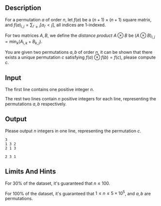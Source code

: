 ## Description

For a permutation $a$ of order $n$, let $f(a)$ be a $(n+1)\times (n+1)$ square matrix, and $f(a)_{i,j}=\sum_{i'\geq i}[a_{i'}<j]$, all indices are $1$-indexed.

For two matrices $A, B$, we define the _distance product_ $A\otimes B$ be $(A\otimes B)_{i,j} = \min_k \left(A_{i,k}+B_{k,j}\right)$.

You are given two permutations $a, b$ of order $n$, it can be shown that there exists a unique permutation $c$ satisfying $f(a)\otimes f(b)=f(c)$, please compute $c$.

## Input

The first line contains one positive integer $n$. 

The rest two lines contain $n$ positive integers for each line, representing the permutations $a,b$ respectively.

## Output

Please output $n$ integers in one line, representing the permutation $c$.


```input1
3
1 3 2
2 1 3

```

```output1
2 3 1

```

## Limits And Hints

For $30\%$ of the dataset, it's guaranteed that $n\leq 100$.

For $100\%$ of the dataset, it's guaranteed that $1\leq n\leq 5\times 10^5$, and $a,b$ are permutations.


